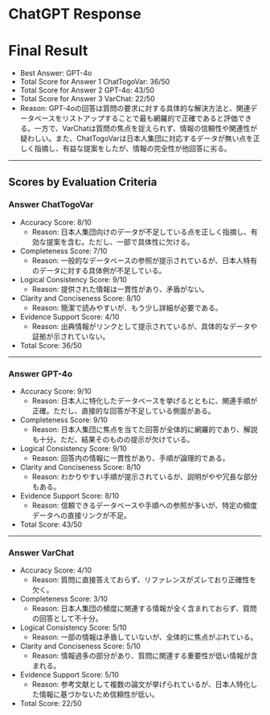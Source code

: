 # ChatGPT Response

# Final Result

- Best Answer: GPT-4o
- Total Score for Answer 1 ChatTogoVar: 36/50
- Total Score for Answer 2 GPT-4o: 43/50
- Total Score for Answer 3 VarChat: 22/50
- Reason: GPT-4oの回答は質問の要求に対する具体的な解決方法と、関連データベースをリストアップすることで最も網羅的で正確であると評価できる。一方で、VarChatは質問の焦点を捉えられず、情報の信頼性や関連性が疑わしい。また、ChatTogoVarは日本人集団に対応するデータが無い点を正しく指摘し、有益な提案をしたが、情報の完全性が他回答に劣る。

---

## Scores by Evaluation Criteria

### Answer ChatTogoVar
- Accuracy Score: 8/10
  - Reason: 日本人集団向けのデータが不足している点を正しく指摘し、有効な提案を含む。ただし、一部で具体性に欠ける。
- Completeness Score: 7/10
  - Reason: 一般的なデータベースの参照が提示されているが、日本人特有のデータに対する具体例が不足している。
- Logical Consistency Score: 9/10
  - Reason: 提供された情報は一貫性があり、矛盾がない。
- Clarity and Conciseness Score: 8/10
  - Reason: 簡潔で読みやすいが、もう少し詳細が必要である。
- Evidence Support Score: 4/10
  - Reason: 出典情報がリンクとして提示されているが、具体的なデータや証拠が示されていない。
- Total Score: 36/50

---

### Answer GPT-4o
- Accuracy Score: 9/10
  - Reason: 日本人に特化したデータベースを挙げるとともに、関連手順が正確。ただし、直接的な回答が不足している側面がある。
- Completeness Score: 9/10
  - Reason: 日本人集団に焦点を当てた回答が全体的に網羅的であり、解説も十分。ただ、結果そのものの提示が欠けている。
- Logical Consistency Score: 9/10
  - Reason: 回答内の情報に一貫性があり、手順が論理的である。
- Clarity and Conciseness Score: 8/10
  - Reason: わかりやすい手順が提示されているが、説明がやや冗長な部分もある。
- Evidence Support Score: 8/10
  - Reason: 信頼できるデータベースや手順への参照が多いが、特定の頻度データへの直接リンクが不足。
- Total Score: 43/50

---

### Answer VarChat
- Accuracy Score: 4/10
  - Reason: 質問に直接答えておらず、リファレンスがズレており正確性を欠く。
- Completeness Score: 3/10
  - Reason: 日本人集団の頻度に関連する情報が全く含まれておらず、質問の回答として不十分。
- Logical Consistency Score: 5/10
  - Reason: 一部の情報は矛盾していないが、全体的に焦点がぶれている。
- Clarity and Conciseness Score: 5/10
  - Reason: 情報過多の部分があり、質問に関連する重要性が低い情報が含まれる。
- Evidence Support Score: 5/10
  - Reason: 参考文献として複数の論文が挙げられているが、日本人特化した情報に基づかないため信頼性が低い。
- Total Score: 22/50